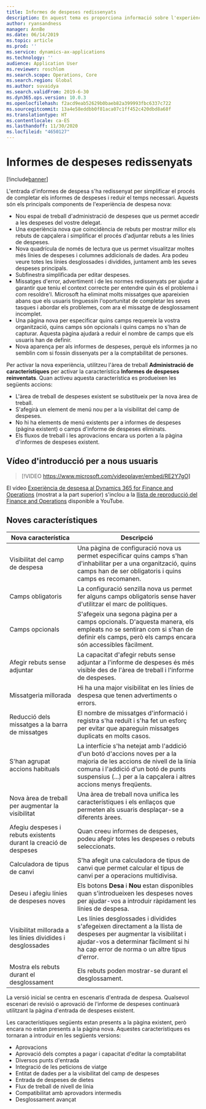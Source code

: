 ```yaml
---
title: Informes de despeses redissenyats
description: En aquest tema es proporciona informació sobre l'experiència redissenyada i reinventada per a l'entrada d'informes de despeses al Microsoft Dynamics 365 Finance. La nova experiència simplifica el procés de completar els informes de despeses i disminueix el temps necessari.
author: ryansandness
manager: AnnBe
ms.date: 06/14/2019
ms.topic: article
ms.prod: ''
ms.service: dynamics-ax-applications
ms.technology: ''
audience: Application User
ms.reviewer: roschlom
ms.search.scope: Operations, Core
ms.search.region: Global
ms.author: suvaidya
ms.search.validFrom: 2019-6-30
ms.dyn365.ops.version: 10.0.3
ms.openlocfilehash: f2acd9eab52629b0baeb82a399993fbc6337c722
ms.sourcegitcommit: 13a4e58eddbb0f81aca07c1ff452c420dbd8a68f
ms.translationtype: HT
ms.contentlocale: ca-ES
ms.lasthandoff: 11/30/2020
ms.locfileid: "4650127"
---
```

# <a name="redesigned-expense-reports"></a>Informes de despeses redissenyats
[!include[banner](../includes/banner.md)]

L'entrada d'informes de despesa s'ha redissenyat per simplificar el procés de completar els informes de despeses i reduir el temps necessari. Aquests són els principals components de l'experiència de despesa nova:

- Nou espai de treball d'administració de despeses que us permet accedir a les despeses del vostre delegat.
- Una experiència nova que coincidència de rebuts per mostrar millor els rebuts de capçalera i simplificar el procés d'adjuntar rebuts a les línies de despeses.
- Nova quadrícula de només de lectura que us permet visualitzar moltes més línies de despeses i columnes addicionals de dades. Ara podeu veure totes les línies desglossades i dividides, juntament amb les seves despeses principals.
- Subfinestra simplificada per editar despeses.
- Missatges d'error, advertiment i de les normes redissenyats per ajudar a garantir que teniu el context correcte per entendre quin és el problema i com resoldre'l. Microsoft ha eliminat molts missatges que apareixien abans que els usuaris tinguessin l'oportunitat de completar les seves tasques i abordar els problemes, com ara el missatge de desglossament incomplet.
- Una pàgina nova per especificar quins camps requereix la vostra organització, quins camps són opcionals i quins camps no s'han de capturar. Aquesta pàgina ajudarà a reduir el nombre de camps que els usuaris han de definir.
- Nova aparença per als informes de despeses, perquè els informes ja no semblin com si fossin dissenyats per a la comptabilitat de persones.

Per activar la nova experiència, utilitzeu l'àrea de treball **Administració de característiques** per activar la característica **Informes de despeses reinventats**. Quan activeu aquesta característica es produeixen les següents accions:

- L'àrea de treball de despeses existent se substitueix per la nova àrea de treball.
- S'afegirà un element de menú nou per a la visibilitat del camp de despeses.
- No hi ha elements de menú existents per a informes de despeses (pàgina existent) o camps d'informe de despeses eliminats.
- Els fluxos de treball i les aprovacions encara us porten a la pàgina d'informes de despeses existent.

## <a name="getting-started-video-for-new-users"></a>Vídeo d'introducció per a nous usuaris

> [!VIDEO https://www.microsoft.com/videoplayer/embed/RE2Y7gO]

El vídeo [Experiència de despesa al Dynamics 365 for Finance and Operations](https://youtu.be/Ocy-MsTvEE0) (mostrat a la part superior) s'inclou a la [llista de reproducció del Finance and Operations](https://www.youtube.com/playlist?list=PLcakwueIHoT_SYfIaPGoOhloFoCXiUSyW) disponible a YouTube.

## <a name="new-features"></a>Noves característiques

| Nova característica | Descripció |
|---|----|
| Visibilitat del camp de despesa | Una pàgina de configuració nova us permet especificar quins camps s'han d'inhabilitar per a una organització, quins camps han de ser obligatoris i quins camps es recomanen. |
| Camps obligatoris | La configuració senzilla nova us permet fer alguns camps obligatoris sense haver d'utilitzar el marc de polítiques. |
| Camps opcionals | S'afegeix una segona pàgina per a camps opcionals. D'aquesta manera, els empleats no se sentiran com si s'han de definir els camps, però els camps encara són accessibles fàcilment. |
| Afegir rebuts sense adjuntar | La capacitat d'afegir rebuts sense adjuntar a l'informe de despeses és més visible des de l'àrea de treball i l'informe de despeses. |
| Missatgeria millorada | Hi ha una major visibilitat en les línies de despesa que tenen advertiments o errors. |
| Reducció dels missatges a la barra de missatges| El nombre de missatges d'informació i registra s'ha reduït i s'ha fet un esforç per evitar que apareguin missatges duplicats en molts casos. |
| S'han agrupat accions habituals | La interfície s'ha netejat amb l'addició d'un botó d'accions noves per a la majoria de les accions de nivell de la línia comuna i l'addició d'un botó de punts suspensius (...) per a la capçalera i altres accions menys freqüents. |
| Nova àrea de treball per augmentar la visibilitat | Una àrea de treball nova unifica les característiques i els enllaços que permeten als usuaris desplaçar-se a diferents àrees. |
| Afegiu despeses i rebuts existents durant la creació de despeses | Quan creeu informes de despeses, podeu afegir totes les despeses o rebuts seleccionats. |
| Calculadora de tipus de canvi | S'ha afegit una calculadora de tipus de canvi que permet calcular el tipus de canvi per a operacions multidivisa. |
| Deseu i afegiu línies de despeses noves | Els botons **Desa** i **Nou** estan disponibles quan s'introdueixen les despeses noves per ajudar-vos a introduir ràpidament les línies de despesa. |
| Visibilitat millorada a les línies dividides i desglossades | Les línies desglossades i dividides s'afegeixen directament a la llista de despeses per augmentar la visibilitat i ajudar-vos a determinar fàcilment si hi ha cap error de norma o un altre tipus d'error. |
| Mostra els rebuts durant el desglossament | Els rebuts poden mostrar-se durant el desglossament. |

La versió inicial se centra en escenaris d'entrada de despesa. Qualsevol escenari de revisió o aprovació de l'informe de despeses continuarà utilitzant la pàgina d'entrada de despeses existent.

Les característiques següents estan presents a la pàgina existent, però encara no estan presents a la pàgina nova. Aquestes característiques es tornaran a introduir en les següents versions:

- Aprovacions
- Aprovació dels comptes a pagar i capacitat d'editar la comptabilitat
- Diversos punts d'entrada
- Integració de les peticions de viatge
- Entitat de dades per a la visibilitat del camp de despeses
- Entrada de despeses de dietes
- Flux de treball de nivell de línia
- Compatibilitat amb aprovadors intermedis
- Desglossament avançat
